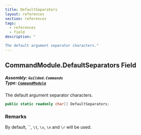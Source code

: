 ```yaml
---
title: DefaultSeparators
layout: references
section: references
tags:
  - references
  - field
description: "

The default argument separator characters."
---
```


## CommandModule.DefaultSeparators Field
##### **Assembly:** `Guilded.Commands`<br/>**Type:** [`CommandModule`](CommandModule 'Guilded.Commands.CommandModule')

The default argument separator characters.

```csharp
public static readonly char[] DefaultSeparators;
```

### Remarks
  
By default, ``, `\t`, `\v`, `\n` and `\r` will be used.